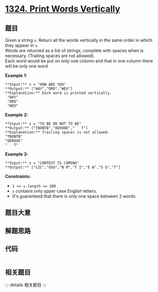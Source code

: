 # [1324. Print Words Vertically](https://leetcode.com/problems/print-words-vertically)

## 题目

Given a string `s`. Return all the words vertically in the same order in which
they appear in `s`.  
Words are returned as a list of strings, complete with spaces when is
necessary. (Trailing spaces are not allowed).  
Each word would be put on only one column and that in one column there will be
only one word.



**Example 1:**

    
    
    **Input:** s = "HOW ARE YOU"
    **Output:** ["HAY","ORO","WEU"]
    **Explanation:** Each word is printed vertically. 
     "HAY"
     "ORO"
     "WEU"
    

**Example 2:**

    
    
    **Input:** s = "TO BE OR NOT TO BE"
    **Output:** ["TBONTB","OEROOE","   T"]
    **Explanation:** Trailing spaces is not allowed. 
    "TBONTB"
    "OEROOE"
    "   T"
    

**Example 3:**

    
    
    **Input:** s = "CONTEST IS COMING"
    **Output:** ["CIC","OSO","N M","T I","E N","S G","T"]
    



**Constraints:**

  * `1 <= s.length <= 200`
  * `s` contains only upper case English letters.
  * It's guaranteed that there is only one space between 2 words.


## 题目大意

## 解题思路

## 代码

```javascript

```

## 相关题目

::: details 相关题目
:::
